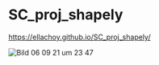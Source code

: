 # SC_proj_shapely
 https://ellachoy.github.io/SC_proj_shapely/
 
 ![Bild 06 09 21 um 23 47](https://user-images.githubusercontent.com/79414990/132262170-323c6b54-5860-4126-b169-001d67a32b52.jpg)

